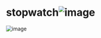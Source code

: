 # stopwatch![image](https://github.com/gautamladhava/stopwatch/assets/109068997/94b4db58-8eb4-43eb-a2c3-81ebd22e5e3e)

![image](https://github.com/gautamladhava/stopwatch/assets/109068997/58cf2f6b-122b-45bd-9b74-b6683a2c03ae)
